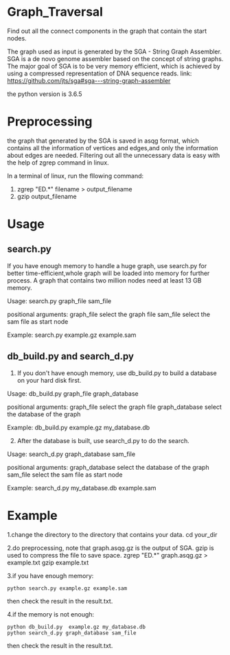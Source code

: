# Graph_Traversal
Find out all the connect components in the graph that contain the start nodes.

The graph used as input is generated by the SGA - String Graph Assembler.
SGA is a de novo genome assembler based on the concept of string graphs. The major goal of SGA is to be very memory efficient, which is achieved by using a compressed representation of DNA sequence reads.
link:  https://github.com/jts/sga#sga---string-graph-assembler

the python version is 3.6.5

# Preprocessing

the graph that generated by the SGA is saved in asqg format, which contains all the information of vertices and edges,and only the information about edges are needed. Filtering out all the unnecessary data is easy with the help of zgrep command in linux.

In a terminal of linux, run the fllowing command:

 1.  zgrep "ED.*" filename > output_filename
 2.  gzip output_filename


# Usage
search.py
----------------------------------------------------------
If you have enough memory to handle a huge graph, use search.py for better time-efficient,whole graph will be loaded into memory for further process. A graph that contains two million nodes need at 
least 13 GB memory.

Usage: 
search.py graph_file sam_file

positional arguments:
  graph_file  select the graph file
  sam_file    select the sam file as start node

Example: 
search.py example.gz example.sam

db_build.py and search_d.py
-----------------------------------------------------------
1. If you don't have enough memory, use db_build.py to build a database on your hard disk first.

Usage: db_build.py graph_file graph_database

positional arguments:
  graph_file      select the graph file
  graph_database  select the database of the graph

Example:
db_build.py  example.gz my_database.db 

2. After the database is built, use search_d.py to do the search.

Usage: search_d.py graph_database sam_file

positional arguments:
  graph_database  select the database of the graph
  sam_file        select the sam file as start node

Example:
search_d.py my_database.db example.sam

# Example

1.change the directory to the directory that contains your data.
  	cd your_dir
 
2.do preprocessing, note that graph.asqg.gz is the output of SGA. gzip is used to compress the file to save space.
  	zgrep "ED.*" graph.asqg.gz > example.txt
  	gzip example.txt
  
3.if you have enough memory:
 
	python search.py example.gz example.sam
 
 then check the result in the result.txt.
  
4.if the memory is not enough:
  
	python db_build.py  example.gz my_database.db
  	python search_d.py graph_database sam_file
  
 then check the result in the result.txt.
